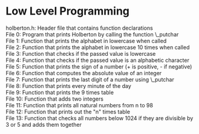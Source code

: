 <h1>Low Level Programming</h1>
holberton.h: Header file that contains function declarations<br>
File 0: Program that prints Holberton by calling the function \_putchar<br>
File 1: Function that prints the alphabet in lowercase when called<br>
File 2: Function that prints the alphabet in lowercase 10 times when called<br>
File 3: Function that checks if the passed value is lowercase<br>
File 4: Function that checks if the passed value is an alphabetic character<br>
File 5: Function that prints the sign of a number (+ is positive, - if negative)<br>
File 6: Function that computes the absolute value of an integer<br>
File 7: Function that prints the last digit of a number using \_putchar<br>
File 8: Function that prints every minute of the day<br>
File 9: Function that prints the 9 times table<br>
File 10: Function that adds two integers<br> 
File 11: Function that prints all natural numbers from n to 98<br>
File 12: Function that prints out the "n" times table<br>
File 13: Function that checks all numbers below 1024 if they are divisible by 3 or 5 and adds them together<br>
